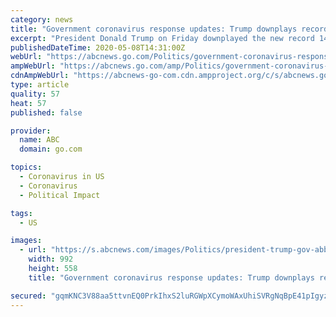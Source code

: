 ```yaml
---
category: news
title: "Government coronavirus response updates: Trump downplays record unemployment numbers, says 'all' jobs will 'be back very soon'"
excerpt: "President Donald Trump on Friday downplayed the new record 14.7% unemployment numbers, claiming \"all\" jobs will be back \"very soon.\""
publishedDateTime: 2020-05-08T14:31:00Z
webUrl: "https://abcnews.go.com/Politics/government-coronavirus-response-updates-trump-downplays-record-unemployment/story?id=70576050"
ampWebUrl: "https://abcnews.go.com/amp/Politics/government-coronavirus-response-updates-trump-downplays-record-unemployment/story?id=70576050"
cdnAmpWebUrl: "https://abcnews-go-com.cdn.ampproject.org/c/s/abcnews.go.com/amp/Politics/government-coronavirus-response-updates-trump-downplays-record-unemployment/story?id=70576050"
type: article
quality: 57
heat: 57
published: false

provider:
  name: ABC
  domain: go.com

topics:
  - Coronavirus in US
  - Coronavirus
  - Political Impact

tags:
  - US

images:
  - url: "https://s.abcnews.com/images/Politics/president-trump-gov-abbot-01-ap-jc-200507_hpMain_16x9_992.jpg"
    width: 992
    height: 558
    title: "Government coronavirus response updates: Trump downplays record unemployment numbers, says 'all' jobs will 'be back very soon'"

secured: "gqmKNC3V88aa5ttvnEQ0PrkIhxS2luRGWpXCymoWAxUhiSVRgNqBpE41pIgyzB3JUO7EIxMK+qeaUc1wP5lUUB8FsWrmCoJCeF8Jz4tFDYOx8thuh+fCrO1HTr1B+u5FWk0dYEjdjfb0Y+c+f8vt+oiyBRrQ4tieM6zhhTOB/+MtxVf3Q0VMONXeUItZ2SdnbL3SPR2aSLOG/xr5E+WlJnhEXbS4o+YKhTL8/gw9hkoTzWQf7vwtZ9YPsDQCJg8PccSwCwHI+6hQzn0bYm0BqMagaA6YpUS1QJnRwnl84siMzLZvyhNDhRgfYvIw/Twc;gRTu4Yb4MBdwCIVAFnRzqw=="
---
```


